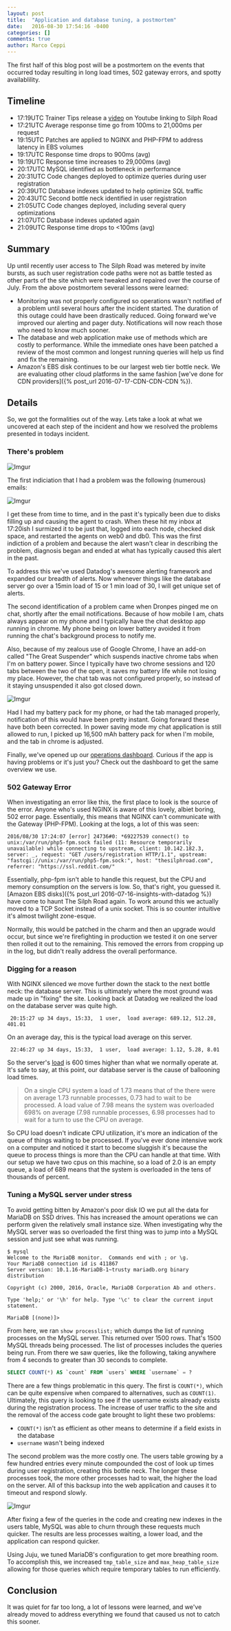 ```yaml
---
layout: post
title:  "Application and database tuning, a postmortem"
date:   2016-08-30 17:54:16 -0400
categories: []
comments: true
author: Marco Ceppi
---
```


The first half of this blog post will be a postmortem on the events that occurred today resulting in long load times, 502 gateway errors, and spotty availablility.

## Timeline

 - 17:19UTC Trainer Tips release a [video](https://www.youtube.com/watch?v=bLhwgS9LzVo) on Youtube linking to Silph Road
 - 17:21UTC Average response time go from 100ms to 21,000ms per request
 - 19:15UTC Patches are applied to NGINX and PHP-FPM to address latency in EBS volumes
 - 19:17UTC Response time drops to 900ms (avg)
 - 19:19UTC Response time increases to 29,000ms (avg)
 - 20:17UTC MySQL identified as bottleneck in performance
 - 20:31UTC Code changes deployed to optimize queries during user registration
 - 20:39UTC Database indexes updated to help optimize SQL traffic
 - 20:43UTC Second bottle neck identified in user registration
 - 21:05UTC Code changes deployed, including several query optimizations
 - 21:07UTC Database indexes updated again
 - 21:09UTC Response time drops to <100ms (avg)

## Summary

Up until recently user access to The Silph Road was metered by invite bursts, as such user registration code paths were not as battle tested as other parts of the site which were tweaked and repaired over the course of July. From the above postmortem several lessons were learned:

 * Monitoring was not properly configured so operations wasn't notified of a problem until several hours after the incident started. The duration of this outage could have been drastically reduced. Going forward we've improved our alerting and pager duty. Notifications will now reach those who need to know much sooner.
 * The database and web application make use of methods which are costly to performance. While the immediate ones have been patched a review of the most common and longest running queries will help us find and fix the remaining.
 * Amazon's EBS disk continues to be our largest web tier bottle neck. We are evaluating other cloud platforms in the same fashion [we've done for CDN providers]({% post_url 2016-07-17-CDN-CDN-CDN %}).

## Details

So, we got the formalities out of the way. Lets take a look at what we uncovered at each step of the incident and how we resolved the problems presented in todays incident.

### There's problem

![Imgur](http://i.imgur.com/wZ9n3C9.png)

The first indiciation that I had a problem was the following (numerous) emails:

![Imgur](http://i.imgur.com/0Bt5u6Y.png)

I get these from time to time, and in the past it's typically been due to disks filling up and causing the agent to crash. When these hit my inbox at 17:20ish I surmized it to be just that, logged into each node, checked disk space, and restarted the agents on web0 and db0. This was the first indiction of a problem and because the alert wasn't clear in describing the problem, diagnosis began and ended at what has typically caused this alert in the past.

To address this we've used Datadog's awesome alerting framework and expanded our breadth of alerts. Now whenever things like the database server go over a 15min load of 15 or 1 min load of 30, I will get unique set of alerts.

The second identification of a problem came when Dronpes pinged me on chat, shortly after the email notifications. Because of how mobile I am, chats always appear on my phone and I typically have the chat desktop app running in chrome. My phone being on lower battery avoided it from running the chat's background process to notify me.

Also, because of my zealous use of Google Chrome, I have an add-on called "The Great Suspender" which suspends inactive chrome tabs when I'm on battery power. Since I typically have two chrome sessions and 120 tabs between the two of the open, it saves my battery life while not losing my place. However, the chat tab was not configured properly, so instead of it staying unsuspended it also got closed down.

![Imgur](http://i.imgur.com/ltXyrEL.png)

Had I had my battery pack for my phone, or had the tab managed properly, notification of this would have been pretty instant. Going forward these have both been corrected. In power saving mode my chat application is still allowed to run, I picked up 16,500 mAh battery pack for when I'm mobile, and the tab in chrome is adjusted.

Finally, we've opened up our [operations dashboard](https://p.datadoghq.com/sb/a42d80f38-e1f5b6fc5e?tv_mode=true). Curious if the app is having problems or it's just you? Check out the dashboard to get the same overview we use.

### 502 Gateway Error

When investigating an error like this, the first place to look is the source of the error. Anyone who's used NGINX is aware of this lovely, albiet boring, 502 error page. Essentially, this means that NGINX can't communicate with the Gateway (PHP-FPM). Looking at the logs, a lot of this was seen:

```
2016/08/30 17:24:07 [error] 24736#0: *69227539 connect() to unix:/var/run/php5-fpm.sock failed (11: Resource temporarily unavailable) while connecting to upstream, client: 10.142.182.3, server: _, request: "GET /users/registration HTTP/1.1", upstream: "fastcgi://unix:/var/run/php5-fpm.sock:", host: "thesilphroad.com", referrer: "https://ssl.reddit.com/"
```

Essentially, php-fpm isn't able to handle this request, but the CPU and memory consumption on the servers is low. So, that's right, you guessed it. [Amazon EBS disks]({% post_url 2016-07-16-insights-with-datadog %}) have come to haunt The Silph Road again. To work around this we actually moved to a TCP Socket instead of a unix socket. This is so counter intuitive it's almost twilight zone-esque.

Normally, this would be patched in the charm and then an upgrade would occur, but since we're firefighting in production we tested it on one server then rolled it out to the remaining. This removed the errors from cropping up in the log, but didn't really address the overall performance.

### Digging for a reason

With NGINX silenced we move further down the stack to the next bottle neck: the database server. This is ultimately where the most ground was made up in "fixing" the site. Looking back at Datadog we realized the load on the database server was quite high.

```
 20:15:27 up 34 days, 15:33,  1 user,  load average: 689.12, 512.28, 401.01
```

On an average day, this is the typical load average on this server.

```
 22:46:27 up 34 days, 15:33,  1 user,  load average: 1.12, 5.28, 8.01
```

So the server's [load](https://en.wikipedia.org/wiki/Load_(computing)) is 600 times higher than what we normally operate at. It's safe to say, at this point, our database server is the cause of ballooning load times.

> On a single CPU system a load of 1.73 means that of the there were on average 1.73 runnable processes, 0.73 had to wait to be processed. A load value of 7.98 means the system was overloaded 698% on average (7.98 runnable processes, 6.98 processes had to wait for a turn to use the CPU on average.

So CPU load doesn't indicate CPU utilization, it's more an indication of the queue of things waiting to be processed. If you've ever done intensive work on a computer and noticed it start to become sluggish it's because the queue to process things is more than the CPU can handle at that time. With our setup we have two cpus on this machine, so a load of 2.0 is an empty queue, a load of 689 means that the system is overloaded in the tens of thousands of percent.

### Tuning a MySQL server under stress

To avoid getting bitten by Amazon's poor disk IO we put all the data for MariaDB on SSD drives. This has increased the amount operations we can perform given the relatively small instance size. When investigating why the MySQL server was so overloaded the first thing was to jump into a MySQL session and just see what was running.

```
$ mysql
Welcome to the MariaDB monitor.  Commands end with ; or \g.
Your MariaDB connection id is 411867
Server version: 10.1.16-MariaDB-1~trusty mariadb.org binary distribution

Copyright (c) 2000, 2016, Oracle, MariaDB Corporation Ab and others.

Type 'help;' or '\h' for help. Type '\c' to clear the current input statement.

MariaDB [(none)]>
```

From here, we ran `show processlist;` which dumps the list of running processes on the MySQL server. This returned over 1500 rows. That's 1500 MySQL threads being processed. The list of processes includes the queries being run. From there we saw queries, like the following, taking anywhere from 4 seconds to greater than 30 seconds to complete.

```sql
SELECT COUNT(*) AS `count` FROM `users` WHERE `username` = ?
```

There are a few things problematic in this query. The first is `COUNT(*)`, which can be quite expensive when compared to alternatives, such as `COUNT(1)`. Ultimately, this query is looking to see if the username exists already exists during the registration process. The increase of user traffic to the site and the removal of the access code gate brought to light these two problems:

 * `COUNT(*)` isn't as efficient as other means to determine if a field exists in the database
 * `username` wasn't being indexed

The second problem was the more costly one. The users table growing by a few hundred entries every minute compounded the cost of look up times during user registration, creating this bottle neck. The longer these processes took, the more other processes had to wait, the higher the load on the server. All of this backsup into the web application and causes it to timeout and respond slowly.

![Imgur](http://i.imgur.com/eQScTL5.png)

After fixing a few of the queries in the code and creating new indexes in the users table, MySQL was able to churn through these requests much quicker. The results are less processes waiting, a lower load, and the application can respond quicker.

Using Juju, we tuned MariaDB's configuration to get more breathing room. To accomplish this, we increased `tmp_table_size` and `max_heap_table_size` allowing for those queries which require temporary tables to run efficiently.

## Conclusion

It was quiet for far too long, a lot of lessons were learned, and we've already moved to address everything we found that caused us not to catch this sooner.
